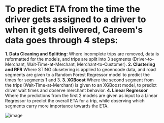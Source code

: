 # To predict ETA from the time the driver gets assigned to a driver to when it gets delivered, Careem's data goes through 4 steps:

**1. Data Cleaning and Splitting:**
  Where incomplete trips are removed, data is reformatted for the models, and trips are split into 3 segments (Driver-to-Merchant, Wait-Time-at-Merchant, Merchant-to-Customer).
**2. Clustering and RFR**
  Where STING clusetering is applied to geoencode data, and road segments are given to a Random Forest Regressor model to predict the times for segments 1 and 3.
**3. XGBoost**
  Where the second segment from the trips (Wait-Time-at-Merchant) is given to an XGBoost model, to predict driver wait times and observe merchant behavior.
**4. Linear Regressor**
  Where the predictions from the first 2 models are given as input to a Linear Regressor to predict the overall ETA for a trip, while observing which segments carry more importance towards the ETA.
  
![image](https://github.com/user-attachments/assets/10a90d89-c2c9-4cb4-bac9-519ce6a19a6d)


